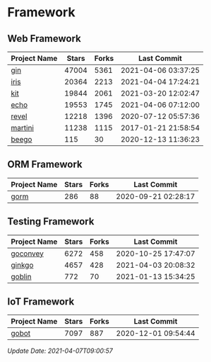 # Framework

## Web Framework
| Project Name | Stars | Forks | Last Commit |
| ------------ | ----- | ----- | ----------- |
| [gin](https://github.com/gin-gonic/gin) | 47004 | 5361 | 2021-04-06 03:37:25 |
| [iris](https://github.com/kataras/iris) | 20364 | 2213 | 2021-04-04 17:24:21 |
| [kit](https://github.com/go-kit/kit) | 19844 | 2061 | 2021-03-20 12:02:47 |
| [echo](https://github.com/labstack/echo) | 19553 | 1745 | 2021-04-06 07:12:00 |
| [revel](https://github.com/revel/revel) | 12218 | 1396 | 2020-07-12 05:57:36 |
| [martini](https://github.com/go-martini/martini) | 11238 | 1115 | 2017-01-21 21:58:54 |
| [beego](https://github.com/astaxie/beego) | 115 | 30 | 2020-12-13 11:36:23 |

## ORM Framework
| Project Name | Stars | Forks | Last Commit |
| ------------ | ----- | ----- | ----------- |
| [gorm](https://github.com/jinzhu/gorm) | 286 | 88 | 2020-09-21 02:28:17 |

## Testing Framework
| Project Name | Stars | Forks | Last Commit |
| ------------ | ----- | ----- | ----------- |
| [goconvey](https://github.com/smartystreets/goconvey) | 6272 | 458 | 2020-10-25 17:47:07 |
| [ginkgo](https://github.com/onsi/ginkgo) | 4657 | 428 | 2021-04-03 20:08:32 |
| [goblin](https://github.com/franela/goblin) | 772 | 70 | 2021-01-13 15:34:25 |

## IoT Framework
| Project Name | Stars | Forks | Last Commit |
| ------------ | ----- | ----- | ----------- |
| [gobot](https://github.com/hybridgroup/gobot) | 7097 | 887 | 2020-12-01 09:54:44 |

*Update Date: 2021-04-07T09:00:57*